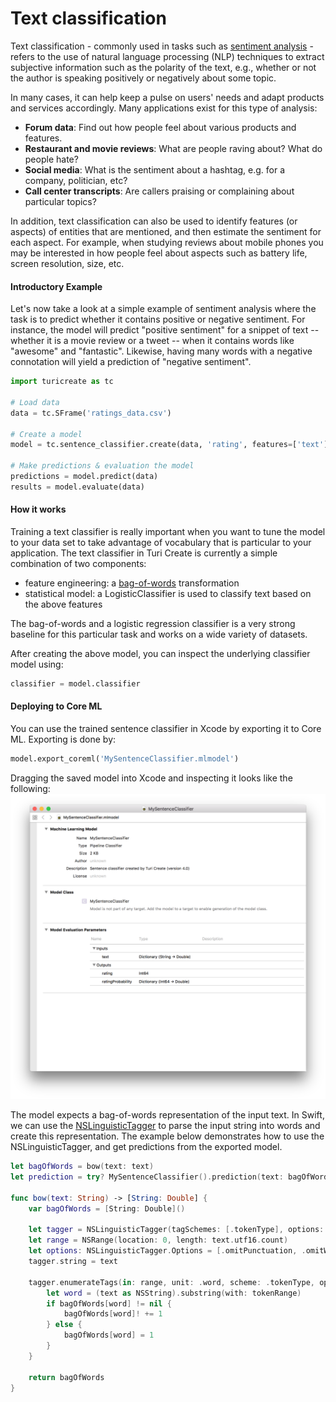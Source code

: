 # Text classification

Text classification - commonly used in tasks such as <a 
href="https://en.wikipedia.org/wiki/Sentiment_analysis"> sentiment
analysis</a> - refers to the use of natural language processing (NLP) 
techniques to extract subjective information such as the polarity of the text, e.g., whether or not the
author is speaking positively or negatively about some topic.

In many cases, it can help keep a pulse on users' needs and adapt
products and services accordingly. Many applications exist for this
type of analysis:

- **Forum data**: Find out how people feel about various products and
  features.
- **Restaurant and movie reviews**: What are people raving about? What
  do people hate?
- **Social media**: What is the sentiment about a hashtag, e.g. for a
  company, politician, etc?
- **Call center transcripts**: Are callers praising or complaining about
  particular topics?

In addition, text classification can also be used to identify features
(or aspects) of entities that are mentioned, and then estimate the
sentiment for each aspect. For example, when studying reviews about
mobile phones you may be interested in how people feel about aspects
such as battery life, screen resolution, size, etc.

#### Introductory Example

Let's now take a look at a simple example of sentiment analysis where
the task is to predict whether it contains positive or negative
sentiment.  For instance, the model will predict "positive sentiment"
for a snippet of text -- whether it is a movie review or a tweet -- when
it contains words like "awesome" and "fantastic". Likewise, having many
words with a negative connotation will yield a prediction of "negative
sentiment".

```python
import turicreate as tc

# Load data
data = tc.SFrame('ratings_data.csv')

# Create a model
model = tc.sentence_classifier.create(data, 'rating', features=['text'])

# Make predictions & evaluation the model
predictions = model.predict(data)
results = model.evaluate(data)
```

#### How it works

Training a text classifier is really important when you want to tune the
model to your data set to take advantage of vocabulary that is
particular to your application. The text classifier in Turi Create is
currently a simple combination of two components:

- feature engineering:  a [bag-of-words](../text/analysis.md)
  transformation
- statistical model: a LogisticClassifier is used to classify text based
  on the above features

The bag-of-words and a logistic regression classifier is a very strong
baseline for this particular task and works on a wide variety of
datasets.

After creating the above model, you can inspect the underlying
classifier model using:

```python
classifier = model.classifier
```

#### Deploying to Core ML

You can use the trained sentence classifier in Xcode by exporting it to Core ML. Exporting is done by:

```python
model.export_coreml('MySentenceClassifier.mlmodel')
```

Dragging the saved model into Xcode and inspecting it looks like the following:
<img src="images/sentence_classifier_model.png"></img>

The model expects a bag-of-words representation of the input text. In Swift, we can use the [NSLinguisticTagger](https://developer.apple.com/documentation/foundation/nslinguistictagger/tokenizing_natural_language_text) to parse the input string into words and create this representation. The example below demonstrates how to use the NSLinguisticTagger, and get predictions from the exported model.

```swift
let bagOfWords = bow(text: text)
let prediction = try? MySentenceClassifier().prediction(text: bagOfWords)

func bow(text: String) -> [String: Double] {
    var bagOfWords = [String: Double]()
    
    let tagger = NSLinguisticTagger(tagSchemes: [.tokenType], options: 0)
    let range = NSRange(location: 0, length: text.utf16.count)
    let options: NSLinguisticTagger.Options = [.omitPunctuation, .omitWhitespace]
    tagger.string = text
    
    tagger.enumerateTags(in: range, unit: .word, scheme: .tokenType, options: options) { _, tokenRange, _ in
        let word = (text as NSString).substring(with: tokenRange)
        if bagOfWords[word] != nil {
            bagOfWords[word]! += 1
        } else {
            bagOfWords[word] = 1
        }
    }
    
    return bagOfWords
}
```
